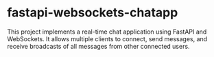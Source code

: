 # fastapi-websockets-chatapp
This project implements a real-time chat application using FastAPI and WebSockets. It allows multiple clients to connect, send messages, and receive broadcasts of all messages from other connected users.
